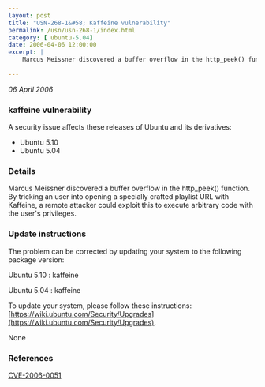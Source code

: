 ```yaml
---
layout: post
title: "USN-268-1&#58; Kaffeine vulnerability"
permalink: /usn/usn-268-1/index.html
category: [ ubuntu-5.04]
date: 2006-04-06 12:00:00
excerpt: |
    Marcus Meissner discovered a buffer overflow in the http_peek() function. By tricking an user into opening a specially crafted playlist URL with Kaffeine, a remote attacker could exploit this to execute arbitrary code with the user&#39;s privileges.
    
--- 
```

 
 

*06 April 2006*

### kaffeine vulnerability

A security issue affects these releases of Ubuntu and its derivatives:

* Ubuntu 5.10
* Ubuntu 5.04

### Details

Marcus Meissner discovered a buffer overflow in the http_peek() function. By tricking an user into opening a specially crafted playlist URL with Kaffeine, a remote attacker could exploit this to execute arbitrary code with the user&#39;s privileges.

### Update instructions

The problem can be corrected by updating your system to the following package version:

Ubuntu 5.10
 : kaffeine 

Ubuntu 5.04
 : kaffeine 

To update your system, please follow these instructions: [https://wiki.ubuntu.com/Security/Upgrades](https://wiki.ubuntu.com/Security/Upgrades).

None

### References

 
 [CVE-2006-0051](http://people.ubuntu.com/~ubuntu-security/cve/CVE-2006-0051)
 

